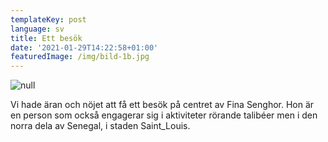 ```yaml
---
templateKey: post
language: sv
title: Ett besök
date: '2021-01-29T14:22:58+01:00'
featuredImage: /img/bild-1b.jpg
---
```

![null](/img/bild-1b.jpg)

Vi hade äran och nöjet att få ett besök på centret av Fina Senghor. Hon är en person som också engagerar sig i aktiviteter rörande talibéer men i den norra dela av Senegal, i staden Saint_Louis.

